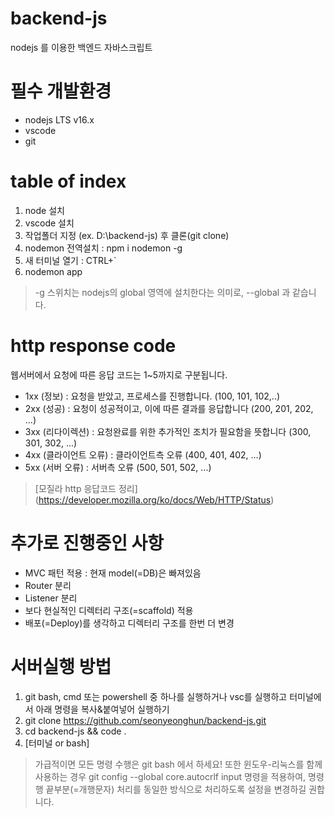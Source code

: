 # backend-js

nodejs 를 이용한 백엔드 자바스크립트

# 필수 개발환경

- nodejs LTS v16.x
- vscode
- git

# table of index

1.  node 설치
2.  vscode 설치
3.  작업폴더 지정 (ex. D:\backend-js) 후 클론(git clone)
4.  nodemon 전역설치 : npm i nodemon -g
5.  새 터미널 열기 : CTRL+`
6.  nodemon app

> -g 스위치는 nodejs의 global 영역에 설치한다는 의미로, --global 과 같습니다.

# http response code

웹서버에서 요청에 따른 응답 코드는 1~5까지로 구분됩니다.

- 1xx (정보) : 요청을 받았고, 프로세스를 진행합니다. (100, 101, 102,..)
- 2xx (성공) : 요청이 성공적이고, 이에 따른 결과를 응답합니다 (200, 201, 202, ...)
- 3xx (리다이렉션) : 요청완료를 위한 추가적인 조치가 필요함을 뜻합니다 (300, 301, 302, ...)
- 4xx (클라이언트 오류) : 클라이언트측 오류 (400, 401, 402, ...)
- 5xx (서버 오류) : 서버측 오류 (500, 501, 502, ...)

> [모질라 http 응답코드 정리] (https://developer.mozilla.org/ko/docs/Web/HTTP/Status)

# 추가로 진행중인 사항

- MVC 패턴 적용 : 현재 model(=DB)은 빠져있음
- Router 분리
- Listener 분리
- 보다 현실적인 디렉터리 구조(=scaffold) 적용
- 배포(=Deploy)를 생각하고 디렉터리 구조를 한번 더 변경

# 서버실행 방법

1. git bash, cmd 또는 powershell 중 하나를 실행하거나 vsc를 실행하고 터미널에서 아래 명령을 복사&붙여넣어 실행하기
2. git clone https://github.com/seonyeonghun/backend-js.git
3. cd backend-js && code .
4. [터미널 or bash]

> 가급적이면 모든 명령 수행은 git bash 에서 하세요! 또한 윈도우-리눅스를 함께 사용하는 경우 git config --global core.autocrlf input 명령을 적용하여, 명령행 끝부분(=개행문자) 처리를 동일한 방식으로 처리하도록 설정을 변경하길 권합니다.